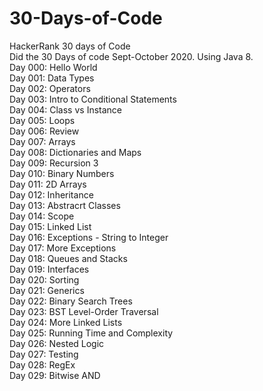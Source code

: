 # 30-Days-of-Code
HackerRank 30 days of Code<br />
Did the 30 Days of code Sept-October 2020. Using Java 8.<br />
Day 000: Hello World<br />
Day 001: Data Types<br />
Day 002: Operators<br />
Day 003: Intro to Conditional Statements<br />
Day 004: Class vs Instance<br />
Day 005: Loops<br />
Day 006: Review<br />
Day 007: Arrays<br />
Day 008: Dictionaries and Maps<br />
Day 009: Recursion 3<br />
Day 010: Binary Numbers<br />
Day 011: 2D Arrays<br />
Day 012: Inheritance<br />
Day 013: Abstracrt Classes<br />
Day 014: Scope<br />
Day 015: Linked List<br />
Day 016: Exceptions - String to Integer<br />
Day 017: More Exceptions<br />
Day 018: Queues and Stacks<br />
Day 019: Interfaces<br />
Day 020: Sorting<br />
Day 021: Generics<br />
Day 022: Binary Search Trees<br />
Day 023: BST Level-Order Traversal<br />
Day 024: More Linked Lists<br />
Day 025: Running Time and Complexity<br />
Day 026: Nested Logic<br />
Day 027: Testing<br />
Day 028: RegEx<br />
Day 029: Bitwise AND<br />
